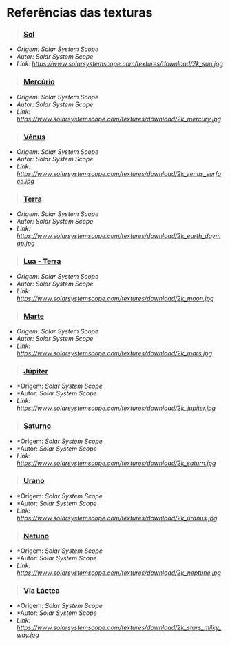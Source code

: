 # Referências das texturas

> ### [Sol](https://www.solarsystemscope.com/textures/download/2k_sun.jpg)
- *Origem: Solar System Scope*
- *Autor: Solar System Scope*
- *Link: https://www.solarsystemscope.com/textures/download/2k_sun.jpg*

> ### [Mercúrio](https://www.solarsystemscope.com/textures/download/2k_mercury.jpg)
- *Origem: Solar System Scope*
- *Autor: Solar System Scope*
- *Link: https://www.solarsystemscope.com/textures/download/2k_mercury.jpg*

> ### [Vênus](https://www.solarsystemscope.com/textures/download/2k_venus_surface.jpg)
- *Origem: Solar System Scope*
- *Autor: Solar System Scope*
- *Link: https://www.solarsystemscope.com/textures/download/2k_venus_surface.jpg*

> ### [Terra](https://www.solarsystemscope.com/textures/download/2k_earth_daymap.jpg)
- *Origem: Solar System Scope*
- *Autor: Solar System Scope*
- *Link: https://www.solarsystemscope.com/textures/download/2k_earth_daymap.jpg*

> ### [Lua - Terra](https://www.solarsystemscope.com/textures/download/2k_moon.jpg)
- *Origem: Solar System Scope*
- *Autor: Solar System Scope*
- *Link: https://www.solarsystemscope.com/textures/download/2k_moon.jpg*

> ### [Marte](https://www.solarsystemscope.com/textures/download/2k_mars.jpg)
- *Origem: Solar System Scope*
- *Autor: Solar System Scope*
- *Link: https://www.solarsystemscope.com/textures/download/2k_mars.jpg*

> ### [Júpiter](https://www.solarsystemscope.com/textures/download/2k_jupiter.jpg)
- *Origem: *Solar System Scope*
- *Autor: *Solar System Scope*
- *Link: https://www.solarsystemscope.com/textures/download/2k_jupiter.jpg*

> ### [Saturno](https://www.solarsystemscope.com/textures/download/2k_saturn.jpg)
- *Origem: *Solar System Scope*
- *Autor: *Solar System Scope*
- *Link: https://www.solarsystemscope.com/textures/download/2k_saturn.jpg*

> ### [Urano](https://www.solarsystemscope.com/textures/download/2k_uranus.jpg)
- *Origem: *Solar System Scope*
- *Autor: *Solar System Scope*
- *Link: https://www.solarsystemscope.com/textures/download/2k_uranus.jpg*

> ### [Netuno](https://www.solarsystemscope.com/textures/download/2k_neptune.jpg)
- *Origem: *Solar System Scope*
- *Autor: *Solar System Scope*
- *Link: https://www.solarsystemscope.com/textures/download/2k_neptune.jpg*

> ### [Via Láctea](https://www.solarsystemscope.com/textures/download/2k_stars_milky_way.jpg)
- *Origem: *Solar System Scope*
- *Autor: *Solar System Scope*
- *Link: https://www.solarsystemscope.com/textures/download/2k_stars_milky_way.jpg*